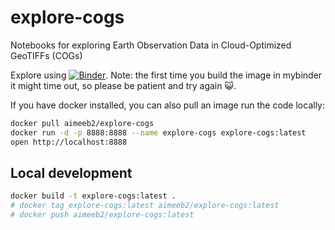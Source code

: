 # explore-cogs

Notebooks for exploring Earth Observation Data in Cloud-Optimized GeoTIFFs (COGs)

Explore using [![Binder](https://mybinder.org/badge_logo.svg)](https://mybinder.org/v2/gh/abarciauskas-bgse/explore-cogs/master). Note: the first time you build the image in mybinder it might time out, so please be patient and try again 😺.

If you have docker installed, you can also pull an image run the code locally:

```bash
docker pull aimeeb2/explore-cogs
docker run -d -p 8888:8888 --name explore-cogs explore-cogs:latest 
open http://localhost:8888
```

## Local development

```bash
docker build -t explore-cogs:latest .
# docker tag explore-cogs:latest aimeeb2/explore-cogs:latest
# docker push aimeeb2/explore-cogs:latest
```
